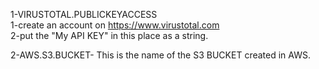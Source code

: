 1-VIRUSTOTAL.PUBLICKEYACCESS <br>
	1-create an account on https://www.virustotal.com <br>
	2-put the "My API KEY" in this place as a string. 

2-AWS.S3.BUCKET- This is the name of the S3 BUCKET created in AWS.
